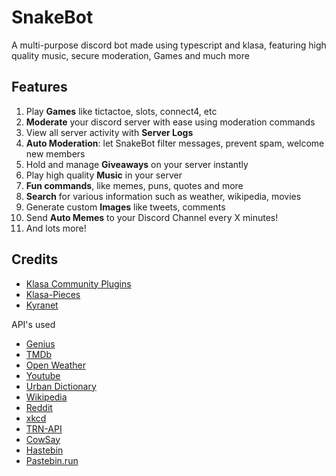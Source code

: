 # SnakeBot

A multi-purpose discord bot made using typescript and klasa, featuring high quality music, secure moderation, Games and much more

## Features

1. Play **Games** like tictactoe, slots, connect4, etc
2. **Moderate** your discord server with ease using moderation commands
3. View all server activity with **Server Logs**
4. **Auto Moderation**: let SnakeBot filter messages, prevent spam, welcome new members
5. Hold and manage **Giveaways** on your server instantly
6. Play high quality **Music** in your server
7. **Fun commands**, like memes, puns, quotes and more
8. **Search** for various information such as weather, wikipedia, movies
9. Generate custom **Images** like tweets, comments
10. Send **Auto Memes** to your Discord Channel every X minutes!
11. And lots more!

## Credits

- [Klasa Community Plugins](https://github.com/KlasaCommunityPlugins)
- [Klasa-Pieces](https://github.com/dirigeants/klasa-pieces)
- [Kyranet](https://github.com/kyranet)

API's used

- [Genius](https://genius.com/)
- [TMDb](https://www.themoviedb.org/)
- [Open Weather](https://openweathermap.org/)
- [Youtube](https://www.youtube.com/)
- [Urban Dictionary](https://www.urbandictionary.com/)
- [Wikipedia](https://www.wikipedia.org/)
- [Reddit](https://www.reddit.com/)
- [xkcd](https://xkcd.com/)
- [TRN-API](https://tracker.gg/)
- [CowSay](http://cowsay.morecode.org/)
- [Hastebin](https://hasteb.in/)
- [Pastebin.run](https://pastebin.run)
